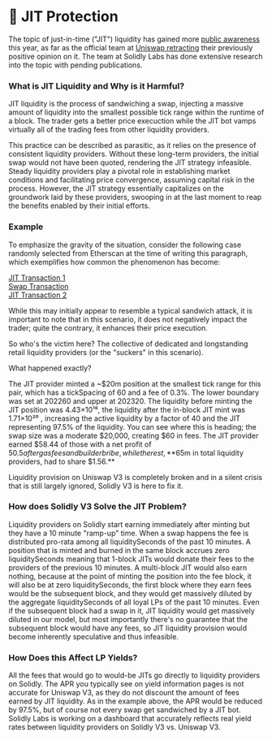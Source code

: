 # 🤖 JIT Protection

The topic of just-in-time ("JIT") liquidity has gained more [public awareness](https://blog.kaiko.com/beneath-the-surface-of-uniswap-pools-just-in-time-liquidity-4fad61a2e60d) this year, as far as the official team at [Uniswap retracting](https://twitter.com/danrobinson/status/1697438923918844054) their previously positive opinion on it. The team at Solidly Labs has done extensive research into the topic with pending publications.

### What is JIT Liquidity and Why is it Harmful?

JIT liquidity is the process of sandwiching a swap, injecting a massive amount of liquidity into the smallest possible tick range within the runtime of a block. The trader gets a better price execuction while the JIT bot vamps virtually all of the trading fees from other liquidity providers.

This practice can be described as parasitic, as it relies on the presence of consistent liquidity providers. Without these long-term providers, the initial swap would not have been quoted, rendering the JIT strategy infeasible. Steady liquidity providers play a pivotal role in establishing market conditions and facilitating price convergence, assuming capital risk in the process. However, the JIT strategy essentially capitalizes on the groundwork laid by these providers, swooping in at the last moment to reap the benefits enabled by their initial efforts.

### Example

To emphasize the gravity of the situation, consider the following case randomly selected from Etherscan at the time of writing this paragraph, which exemplifies how common the phenomenon has become:

[JIT Transaction 1](https://etherscan.io/tx/0x6ea8d0849281d4f9af8aeea625bd1c5c40a53afd20d6ae773d9e076f7f04f4ab)\
[Swap Transaction](https://etherscan.io/tx/0xe3bd0b6f25599c1ddb0133de672296a23fef974a09b4564f1aea839ba4c99c36)\
[JIT Transaction 2](https://etherscan.io/tx/0x1b2ee95d05c80df822ec02971dae1da5e9154ea478ad6926eb515de80b6bd315)

While this may initially appear to resemble a typical sandwich attack, it is important to note that in this scenario, it does not negatively impact the trader; quite the contrary, it enhances their price execution.

So who's the victim here? The collective of dedicated and longstanding retail liquidity providers (or the "suckers" in this scenario).

What happened exactly?

The JIT provider minted a \~$20m position at the smallest tick range for this pair, which has a tickSpacing of 60 and a fee of 0.3%. The lower boundary was set at 202260 and upper at 202320. The liquidity before minting the JIT position was 4.43×10¹⁸, the liquidity after the in-block JIT mint was 1.71×10²⁰ , increasing the active liquidity by a factor of 40 and the JIT representing 97.5% of the liquidity. You can see where this is heading; the swap size was a moderate $20,000, creating $60 in fees. The JIT provider earned $58.44 of those with a net profit of $50.5 after gas fees and builder bribe, while the rest, **$65m in total liquidity providers, had to share $1.56.**

Liquidity provision on Uniswap V3 is completely broken and in a silent crisis that is still largely ignored, Solidly V3 is here to fix it.

### How does Solidly V3 Solve the JIT Problem?

Liquidity providers on Solidly start earning immediately after minting but they have a 10 minute "ramp-up" time. When a swap happens the fee is distributed pro-rata among all liquiditySeconds of the past 10 minutes. A position that is minted and burned in the same block accrues zero liquiditySeconds meaning that 1-block JITs would donate their fees to the providers of the previous 10 minutes. A multi-block JIT would also earn nothing, because at the point of minting the position into the fee block, it will also be at zero liquiditySeconds, the first block where they earn fees would be the subsequent block, and they would get massively diluted by the aggregate liquiditySeconds of all loyal LPs of the past 10 minutes. Even if the subsequent block had a swap in it, JIT liquidity would get massively diluted in our model, but  most importantly there's no guarantee that the subsequent block would have any fees, so JIT liquidity provision would become inherently speculative and thus infeasible.

### How Does this Affect LP Yields?

All the fees that would go to would-be JITs go directly to liquidity providers on Solidly. The APR you typically see on yield information pages is not accurate for Uniswap V3, as they do not discount the amount of fees earned by JIT liquidity. As in the example above, the APR would be reduced by 97.5%, but of course not every swap get sandwiched by a JIT bot. Solidly Labs is working on a dashboard that accurately reflects real yield rates between liquidity providers on Solidly V3 vs. Uniswap V3.

